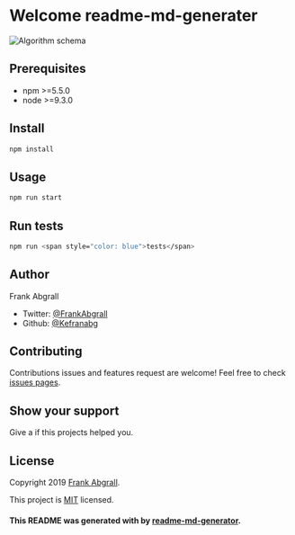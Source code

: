 # Welcome readme-md-generater

![Algorithm schema](./images/schema.jpg)

## Prerequisites
* npm >=5.5.0
* node >=9.3.0

## Install
```bash
npm install
```
## Usage
```bash
npm run start
```
## Run tests
```bash
npm run <span style="color: blue">tests</span>
```
## Author 
  Frank Abgrall
  * Twitter: [@FrankAbgrall](Frank)
  * Github: [@Kefranabg](Key)

## Contributing
Contributions issues and features request are welcome!
Feel free to check [issues pages](pages).

## Show your support
Give a if this projects helped you.

## License
Copyright 2019 [Frank Abgrall](frank).

This project is [MIT](mit) licensed.

#### This README was generated with by [readme-md-generator](readme).
